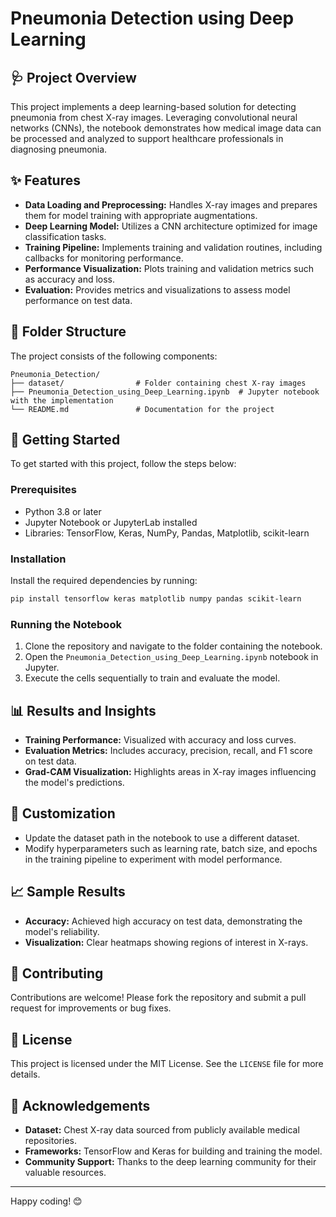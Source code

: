 
# Pneumonia Detection using Deep Learning

## 🩺 Project Overview
This project implements a deep learning-based solution for detecting pneumonia from chest X-ray images. Leveraging convolutional neural networks (CNNs), the notebook demonstrates how medical image data can be processed and analyzed to support healthcare professionals in diagnosing pneumonia.

## ✨ Features
- **Data Loading and Preprocessing:** Handles X-ray images and prepares them for model training with appropriate augmentations.
- **Deep Learning Model:** Utilizes a CNN architecture optimized for image classification tasks.
- **Training Pipeline:** Implements training and validation routines, including callbacks for monitoring performance.
- **Performance Visualization:** Plots training and validation metrics such as accuracy and loss.
- **Evaluation:** Provides metrics and visualizations to assess model performance on test data.

## 📂 Folder Structure
The project consists of the following components:
```
Pneumonia_Detection/
├── dataset/                # Folder containing chest X-ray images
├── Pneumonia_Detection_using_Deep_Learning.ipynb  # Jupyter notebook with the implementation
└── README.md               # Documentation for the project
```

## 🚀 Getting Started
To get started with this project, follow the steps below:

### Prerequisites
- Python 3.8 or later
- Jupyter Notebook or JupyterLab installed
- Libraries: TensorFlow, Keras, NumPy, Pandas, Matplotlib, scikit-learn

### Installation
Install the required dependencies by running:
```bash
pip install tensorflow keras matplotlib numpy pandas scikit-learn
```

### Running the Notebook
1. Clone the repository and navigate to the folder containing the notebook.
2. Open the `Pneumonia_Detection_using_Deep_Learning.ipynb` notebook in Jupyter.
3. Execute the cells sequentially to train and evaluate the model.

## 📊 Results and Insights
- **Training Performance:** Visualized with accuracy and loss curves.
- **Evaluation Metrics:** Includes accuracy, precision, recall, and F1 score on test data.
- **Grad-CAM Visualization:** Highlights areas in X-ray images influencing the model's predictions.

## 🔧 Customization
- Update the dataset path in the notebook to use a different dataset.
- Modify hyperparameters such as learning rate, batch size, and epochs in the training pipeline to experiment with model performance.

## 📈 Sample Results
- **Accuracy:** Achieved high accuracy on test data, demonstrating the model's reliability.
- **Visualization:** Clear heatmaps showing regions of interest in X-rays.

## 🤝 Contributing
Contributions are welcome! Please fork the repository and submit a pull request for improvements or bug fixes.

## 📄 License
This project is licensed under the MIT License. See the `LICENSE` file for more details.

## 🙌 Acknowledgements
- **Dataset:** Chest X-ray data sourced from publicly available medical repositories.
- **Frameworks:** TensorFlow and Keras for building and training the model.
- **Community Support:** Thanks to the deep learning community for their valuable resources.

---
Happy coding! 😊
